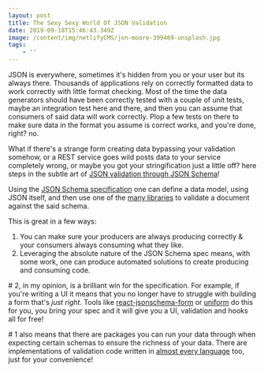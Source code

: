 ```yaml
---
layout: post
title: The Sexy Sexy World Of JSON Validation
date: 2019-09-18T15:46:43.349Z
image: /content/img/netlifyCMS/jon-moore-399469-unsplash.jpg
tags:
    - ''
---
```


JSON is everywhere, sometimes it's hidden from you or your user but its always there. Thousands of applications rely on correctly formatted data to work correctly with little format checking. Most of the time the data generators should have been correctly tested with a couple of unit tests, maybe an integration test here and there, and then you can assume that consumers of said data will work correctly. Plop a few tests on there to make sure data in the format you assume is correct works, and you're done, right? no.

What if there's a strange form creating data bypassing your validation somehow, or a REST service goes wild posts data to your service completely wrong, or maybe you got your stringification just a little off? here steps in the subtle art of [JSON validation through JSON Schema](https://json-schema.org/)!

Using the [JSON Schema specification](https://json-schema.org/specification.html) one can define a data model, using JSON itself, and then use one of the [many libraries](https://json-schema.org/implementations.html) to validate a document against the said schema.

This is great in a few ways:

1. You can make sure your producers are always producing correctly & your consumers always consuming what they like.
2. Leveraging the absolute nature of the JSON Schema spec means, with some work, one can produce automated solutions to create producing and consuming code.

\# 2, in my opinion, is a brilliant win for the specification. For example, if you're writing a UI it means that you no longer have to struggle with building a form that's _just right_. Tools like [react-jsonschema-form](https://github.com/rjsf-team/react-jsonschema-form) or [uniform](https://uniforms.tools/) do this for you, you bring your spec and it will give you a UI, validation and hooks all for free!

\# 1 also means that there are packages you can run your data through when expecting certain schemas to ensure the richness of your data. There are implementations of validation code written in [almost every language](https://json-schema.org/implementations.html#validators) too, just for your convenience!
